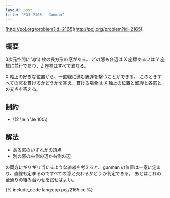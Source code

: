 ```yaml
---
layout: post
title: "POJ 2165 - Gunman"
---
```

[http://poj.org/problem?id=2165](http://poj.org/problem?id=2165)

## 概要
3次元空間に \\(n\\) 枚の長方形の窓がある。
どの窓も各辺は X 座標あるいは Y 座標に並行であり、Z 座標はすべて異なる。

X 軸上の好きな位置から、一直線に進む銃弾を撃つことができる。
このときすべての窓を貫けるかどうかを答え、貫ける場合は X 軸上の位置と銃弾と各窓との交点を答える。

## 制約
- \\(2 \\le n \\le 100\\)

## 解法
- ある窓のいずれかの頂点
- 別の窓の左側の辺か右側の辺

の両方にギリギリ当たるような直線を考えると、gunman の位置は一意に定まり、直線も定まるのですべての窓と交わるかどうか判定できる。
あとはこれの全通りの組み合わせを試せばよい。

{% include_code lang:cpp poj/2165.cc %}
